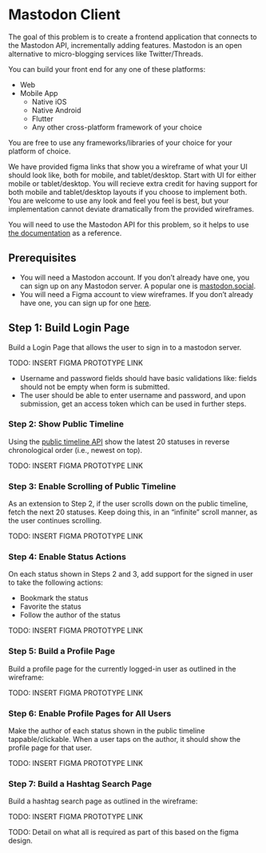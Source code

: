 # Mastodon Client

The goal of this problem is to create a frontend application that connects to the Mastodon API, incrementally adding features. Mastodon is an open alternative to micro-blogging services like Twitter/Threads.

You can build your front end for any one of these platforms:

- Web
- Mobile App
  - Native iOS
  - Native Android
  - Flutter
  - Any other cross-platform framework of your choice

You are free to use any frameworks/libraries of your choice for your platform of choice.

We have provided figma links that show you a wireframe of what your UI should look like, both for mobile, and tablet/desktop. Start with UI for either mobile or tablet/desktop. You will recieve extra credit for having support for both mobile and tablet/desktop layouts if you choose to implement both. You are welcome to use any look and feel you feel is best, but your implementation cannot deviate dramatically from the provided wireframes.

You will need to use the Mastodon API for this problem, so it helps to use [the documentation](https://docs.joinmastodon.org/client/intro/) as a reference.

## Prerequisites

- You will need a Mastodon account. If you don’t already have one, you can sign up on any Mastodon server. A popular one is [mastodon.social](https://mastodon.social/auth/sign_up).
- You will need a Figma account to view wireframes. If you don’t already have one, you can sign up for one [here](https://www.figma.com).

## Step 1: Build Login Page

Build a Login Page that allows the user to sign in to a mastodon server.

TODO: INSERT FIGMA PROTOTYPE LINK

- Username and password fields should have basic validations like: fields should not be empty when form is submitted.
- The user should be able to enter username and password, and upon submission, get an access token which can be used in further steps.

### Step 2: Show Public Timeline

Using the [public timeline API](https://docs.joinmastodon.org/methods/timelines/#public) show the latest 20 statuses in reverse chronological order (i.e., newest on top).

TODO: INSERT FIGMA PROTOTYPE LINK

### Step 3: Enable Scrolling of Public Timeline

As an extension to Step 2, if the user scrolls down on the public timeline, fetch the next 20 statuses. Keep doing this, in an “infinite” scroll manner, as the user continues scrolling.

TODO: INSERT FIGMA PROTOTYPE LINK

### Step 4: Enable Status Actions

On each status shown in Steps 2 and 3, add support for the signed in user to take the following actions:

- Bookmark the status
- Favorite the status
- Follow the author of the status

TODO: INSERT FIGMA PROTOTYPE LINK

### Step 5: Build a Profile Page

Build a profile page for the currently logged-in user as outlined in the wireframe:

TODO: INSERT FIGMA PROTOTYPE LINK

### Step 6: Enable Profile Pages for All Users

Make the author of each status shown in the public timeline tappable/clickable. When a user taps on the author, it should show the profile page for that user.

TODO: INSERT FIGMA PROTOTYPE LINK

### Step 7: Build a Hashtag Search Page

Build a hashtag search page as outlined in the wireframe:

TODO: INSERT FIGMA PROTOTYPE LINK

TODO: Detail on what all is required as part of this based on the figma design.
